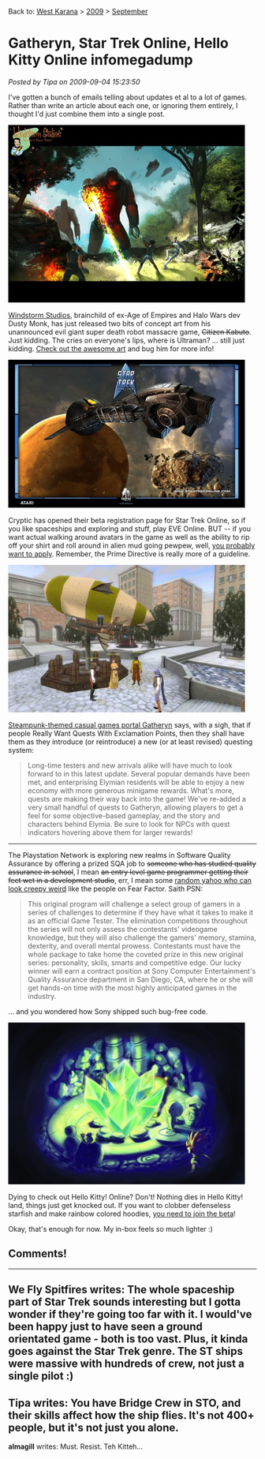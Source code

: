 Back to: [West Karana](/posts/westkarana.md) > [2009](/posts/2009/westkarana.md) > [September](./westkarana.md)
# Gatheryn, Star Trek Online, Hello Kitty Online infomegadump

*Posted by Tipa on 2009-09-04 15:23:50*

I've gotten a bunch of emails telling about updates et al to a lot of games. Rather than write an article about each one, or ignoring them entirely, I thought I'd just combine them into a single post.

![Concept art from Windstorm Studios](../../../uploads/2009/09/ws_concept2_1024x768-480x360.jpg "Concept art from Windstorm Studios")

[Windstorm Studios](http://www.windstormstudios.com/), brainchild of ex-Age of Empires and Halo Wars dev Dusty Monk, has just released two bits of concept art from his unannounced evil giant super death robot massacre game, ~~Citizen Kabuto~~. Just kidding. The cries on everyone's lips, where is Ultraman? ... still just kidding. [Check out the awesome art](http://www.windstormstudios.com/downloads.html) and bug him for more info!

![Star Trek Online](../../../uploads/2009/09/Wallpaper-010-1680x1050-480x300.jpg "Star Trek Online")

Cryptic has opened their beta registration page for Star Trek Online, so if you like spaceships and exploring and stuff, play EVE Online. BUT -- if you want actual walking around avatars in the game as well as the ability to rip off your shirt and roll around in alien mud going pewpew, well, [you probably want to apply](http://www.startrekonline.com/preview_application). Remember, the Prime Directive is really more of a guideline.

![Gatheryn](../../../uploads/2009/09/main-480x299.jpg "Gatheryn")

[Steampunk-themed casual games portal Gatheryn](http://www.mindfusegames.com/) says, with a sigh, that if people Really Want Quests With Exclamation Points, then they shall have them as they introduce (or reintroduce) a new (or at least revised) questing system:


> Long-time testers and new arrivals alike will have much to look forward to in this latest update. Several popular demands have been met, and enterprising Elymian residents will be able to enjoy a new economy with more generous minigame rewards. What's more, quests are making their way back into the game! We've re-added a very small handful of quests to Gatheryn, allowing players to get a feel for some objective-based gameplay, and the story and characters behind Elymia. Be sure to look for NPCs with quest indicators hovering above them for larger rewards!



---

The Playstation Network is exploring new realms in Software Quality Assurance by offering a prized SQA job to ~~someone who has studied quality assurance in school~~, I mean ~~an entry level game programmer getting their feet wet in a development studio~~, err, I mean some [random yahoo who can look creepy weird](http://www.us.playstation.com/psn/TheTester) like the people on Fear Factor. Saith PSN:


> This original program will challenge a select group of gamers in a series of challenges to determine if they have what it takes to make it as an official Game Tester. The elimination competitions throughout the series will not only assess the contestants' videogame knowledge, but they will also challenge the gamers' memory, stamina, dexterity, and overall mental prowess. Contestants must have the whole package to take home the coveted prize in this new original series: personality, skills, smarts and competitive edge. Our lucky winner will earn a contract position at Sony Computer Entertainment's Quality Assurance department in San Diego, CA, where he or she will get hands-on time with the most highly anticipated games in the industry.



... and you wondered how Sony shipped such bug-free code.

![Ooooh! Shiny crystals!](../../../uploads/2009/09/art_0013_colored2-480x328.jpg "Ooooh! Shiny crystals!")

Dying to check out Hello Kitty! Online? Don't! Nothing dies in Hello Kitty! land, things just get knocked out. If you want to clobber defenseless starfish and make rainbow colored hoodies, [you need to join the beta](http://www.hko.aeriagames.com/)!

Okay, that's enough for now. My in-box feels so much lighter :)

## Comments!
---
**We Fly Spitfires** writes: The whole spaceship part of Star Trek sounds interesting but I gotta wonder if they're going too far with it. I would've been happy just to have seen a ground orientated game - both is too vast. Plus, it kinda goes against the Star Trek genre. The ST ships were massive with hundreds of crew, not just a single pilot :)
---
**Tipa** writes: You have Bridge Crew in STO, and their skills affect how the ship flies. It's not 400+ people, but it's not just you alone.
---
**almagill** writes: Must.
Resist.
Teh Kitteh...
